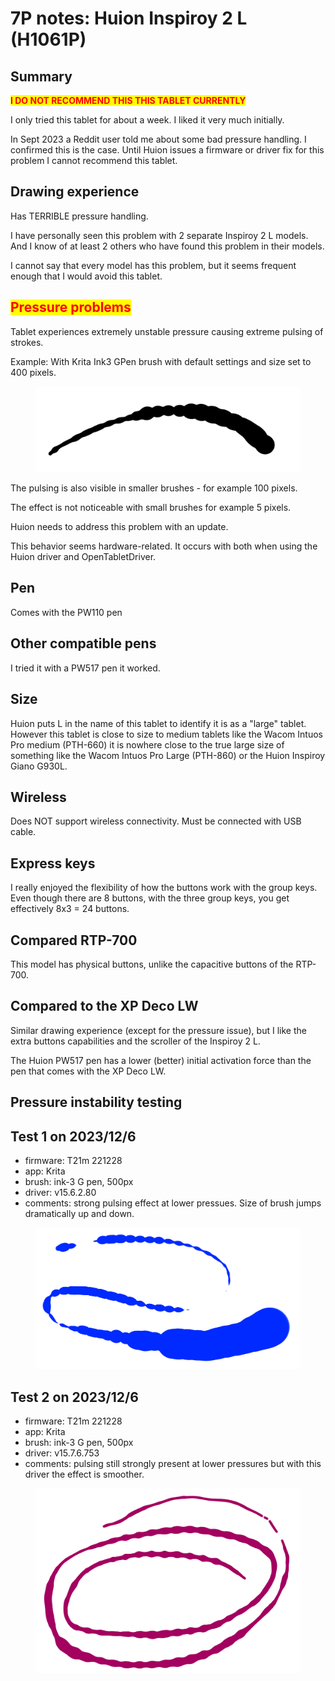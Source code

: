 # 7P notes: Huion Inspiroy 2 L (H1061P)

## **Summary**

<mark style="color:red;">**I DO NOT RECOMMEND THIS THIS TABLET CURRENTLY**</mark>

I only tried this tablet for about a week. I liked it very much initially.&#x20;

In Sept 2023 a Reddit user told me about some bad pressure handling. I confirmed this is the case. Until Huion issues a firmware or driver fix for this problem I cannot recommend this tablet. &#x20;

## **Drawing experience**

Has TERRIBLE pressure handling.

I have personally seen this problem with 2 separate Inspiroy 2 L models. And I know of at least 2 others who have found this problem in their models.

I cannot say that every model has this problem, but it seems frequent enough that I would avoid this tablet.

## <mark style="color:red;">**Pressure problems**</mark>

Tablet experiences extremely unstable pressure causing extreme pulsing of strokes.&#x20;

Example: With Krita Ink3 GPen brush with default settings and size set to 400 pixels.&#x20;

<figure><img src="../../../.gitbook/assets/image (383).png" alt=""><figcaption></figcaption></figure>

The pulsing is also visible in smaller brushes - for example 100 pixels.&#x20;

The effect is not noticeable with small brushes for example 5 pixels.

Huion needs to address this problem with an update.

This behavior seems hardware-related. It occurs with both when using the Huion driver and OpenTabletDriver.

## **Pen**

Comes with the PW110 pen

## **Other compatible pens**

I tried it with a PW517 pen it worked.

## **Size**

Huion puts L in the name of this tablet to identify it is as a "large" tablet. However this tablet is close to size to medium tablets like the Wacom Intuos Pro medium (PTH-660) it is nowhere close to the true large size of something like the Wacom Intuos Pro Large (PTH-860) or the Huion Inspiroy Giano G930L.

## **Wireless**

Does NOT support wireless connectivity. Must be connected with USB cable.

## **Express keys**

I really enjoyed the flexibility of how the buttons work with the group keys. Even though there are 8 buttons, with the three group keys, you get effectively 8x3 = 24 buttons.&#x20;

## **Compared RTP-700**

This model has physical buttons, unlike the capacitive buttons of the RTP-700.&#x20;

## **Compared to the XP Deco LW**

Similar drawing experience (except for the pressure issue), but I like the extra buttons capabilities and the scroller of the Inspiroy 2 L.

The Huion PW517 pen has a lower (better) initial activation force than the pen that comes with the XP Deco LW.



## Pressure instability testing

## Test 1 on 2023/12/6

* firmware: T21m 221228
* app: Krita
* brush: ink-3 G pen, 500px
* driver: v15.6.2.80
* comments: strong pulsing effect at lower pressues. Size of brush jumps dramatically up and down.

<figure><img src="../../../.gitbook/assets/image (1) (1) (1) (1) (1) (1) (1) (1) (1) (1) (1) (1) (1).png" alt=""><figcaption></figcaption></figure>

## Test 2 on 2023/12/6

* firmware: T21m 221228
* app: Krita
* brush: ink-3 G pen, 500px
* driver: v15.7.6.753
* comments: pulsing still strongly present at lower pressures but with this driver the effect is smoother.

<figure><img src="../../../.gitbook/assets/image (2) (1) (1) (1) (1).png" alt=""><figcaption></figcaption></figure>
